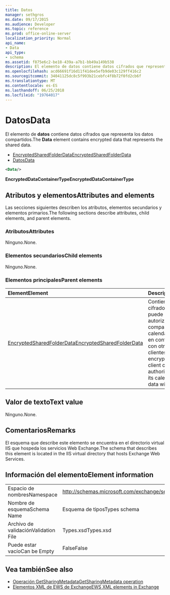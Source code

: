 ```yaml
---
title: Datos
manager: sethgros
ms.date: 09/17/2015
ms.audience: Developer
ms.topic: reference
ms.prod: office-online-server
localization_priority: Normal
api_name:
- Data
api_type:
- schema
ms.assetid: f875e6c2-be18-439a-a7b1-bb49a149b538
description: El elemento de datos contiene datos cifrados que representa los datos compartidos.
ms.openlocfilehash: acd66691f16d11f41dee5efb9de03c129ff416c2
ms.sourcegitcommit: 34041125dc8c5f993b21cebfc4f8b72f0fd2cb6f
ms.translationtype: MT
ms.contentlocale: es-ES
ms.lasthandoff: 06/25/2018
ms.locfileid: "19764017"
---
```

# <a name="data"></a><span data-ttu-id="a88d9-103">Datos</span><span class="sxs-lookup"><span data-stu-id="a88d9-103">Data</span></span>

<span data-ttu-id="a88d9-104">El elemento de **datos** contiene datos cifrados que representa los datos compartidos.</span><span class="sxs-lookup"><span data-stu-id="a88d9-104">The **Data** element contains encrypted data that represents the shared data.</span></span> 
  
- [<span data-ttu-id="a88d9-105">EncryptedSharedFolderData</span><span class="sxs-lookup"><span data-stu-id="a88d9-105">EncryptedSharedFolderData</span></span>](encryptedsharedfolderdata.md)  
- [<span data-ttu-id="a88d9-106">Datos</span><span class="sxs-lookup"><span data-stu-id="a88d9-106">Data</span></span>](data.md)
  
```xml
<Data/>
```

<span data-ttu-id="a88d9-107">**EncryptedDataContainerType**</span><span class="sxs-lookup"><span data-stu-id="a88d9-107">**EncryptedDataContainerType**</span></span>

## <a name="attributes-and-elements"></a><span data-ttu-id="a88d9-108">Atributos y elementos</span><span class="sxs-lookup"><span data-stu-id="a88d9-108">Attributes and elements</span></span>

<span data-ttu-id="a88d9-109">Las secciones siguientes describen los atributos, elementos secundarios y elementos primarios.</span><span class="sxs-lookup"><span data-stu-id="a88d9-109">The following sections describe attributes, child elements, and parent elements.</span></span>
  
### <a name="attributes"></a><span data-ttu-id="a88d9-110">Atributos</span><span class="sxs-lookup"><span data-stu-id="a88d9-110">Attributes</span></span>

<span data-ttu-id="a88d9-111">Ninguno.</span><span class="sxs-lookup"><span data-stu-id="a88d9-111">None.</span></span>
  
### <a name="child-elements"></a><span data-ttu-id="a88d9-112">Elementos secundarios</span><span class="sxs-lookup"><span data-stu-id="a88d9-112">Child elements</span></span>

<span data-ttu-id="a88d9-113">Ninguno.</span><span class="sxs-lookup"><span data-stu-id="a88d9-113">None.</span></span>
  
### <a name="parent-elements"></a><span data-ttu-id="a88d9-114">Elementos principales</span><span class="sxs-lookup"><span data-stu-id="a88d9-114">Parent elements</span></span>

|<span data-ttu-id="a88d9-115">**Element**</span><span class="sxs-lookup"><span data-stu-id="a88d9-115">**Element**</span></span>|<span data-ttu-id="a88d9-116">**Descripción**</span><span class="sxs-lookup"><span data-stu-id="a88d9-116">**Description**</span></span>|
|:-----|:-----|
|[<span data-ttu-id="a88d9-117">EncryptedSharedFolderData</span><span class="sxs-lookup"><span data-stu-id="a88d9-117">EncryptedSharedFolderData</span></span>](encryptedsharedfolderdata.md) <br/> |<span data-ttu-id="a88d9-118">Contiene los datos cifrados que un cliente puede usar para autorizar el uso compartido de su calendario o póngase en contacto con datos con otros clientes.</span><span class="sxs-lookup"><span data-stu-id="a88d9-118">Contains the encrypted data that a client can use to authorize the sharing of its calendar or contact data with other clients.</span></span>  <br/> |
   
## <a name="text-value"></a><span data-ttu-id="a88d9-119">Valor de texto</span><span class="sxs-lookup"><span data-stu-id="a88d9-119">Text value</span></span>

<span data-ttu-id="a88d9-120">Ninguno.</span><span class="sxs-lookup"><span data-stu-id="a88d9-120">None.</span></span>
  
## <a name="remarks"></a><span data-ttu-id="a88d9-121">Comentarios</span><span class="sxs-lookup"><span data-stu-id="a88d9-121">Remarks</span></span>

<span data-ttu-id="a88d9-122">El esquema que describe este elemento se encuentra en el directorio virtual IIS que hospeda los servicios Web Exchange.</span><span class="sxs-lookup"><span data-stu-id="a88d9-122">The schema that describes this element is located in the IIS virtual directory that hosts Exchange Web Services.</span></span>
  
## <a name="element-information"></a><span data-ttu-id="a88d9-123">Información del elemento</span><span class="sxs-lookup"><span data-stu-id="a88d9-123">Element information</span></span>

|||
|:-----|:-----|
|<span data-ttu-id="a88d9-124">Espacio de nombres</span><span class="sxs-lookup"><span data-stu-id="a88d9-124">Namespace</span></span>  <br/> |http://schemas.microsoft.com/exchange/services/2006/types  <br/> |
|<span data-ttu-id="a88d9-125">Nombre de esquema</span><span class="sxs-lookup"><span data-stu-id="a88d9-125">Schema Name</span></span>  <br/> |<span data-ttu-id="a88d9-126">Esquema de tipos</span><span class="sxs-lookup"><span data-stu-id="a88d9-126">Types schema</span></span>  <br/> |
|<span data-ttu-id="a88d9-127">Archivo de validación</span><span class="sxs-lookup"><span data-stu-id="a88d9-127">Validation File</span></span>  <br/> |<span data-ttu-id="a88d9-128">Types.xsd</span><span class="sxs-lookup"><span data-stu-id="a88d9-128">Types.xsd</span></span>  <br/> |
|<span data-ttu-id="a88d9-129">Puede estar vacío</span><span class="sxs-lookup"><span data-stu-id="a88d9-129">Can be Empty</span></span>  <br/> |<span data-ttu-id="a88d9-130">False</span><span class="sxs-lookup"><span data-stu-id="a88d9-130">False</span></span>  <br/> |
   
## <a name="see-also"></a><span data-ttu-id="a88d9-131">Vea también</span><span class="sxs-lookup"><span data-stu-id="a88d9-131">See also</span></span>

- [<span data-ttu-id="a88d9-132">Operación GetSharingMetadata</span><span class="sxs-lookup"><span data-stu-id="a88d9-132">GetSharingMetadata operation</span></span>](getsharingmetadata-operation.md)
- [<span data-ttu-id="a88d9-133">Elementos XML de EWS de Exchange</span><span class="sxs-lookup"><span data-stu-id="a88d9-133">EWS XML elements in Exchange</span></span>](ews-xml-elements-in-exchange.md)

